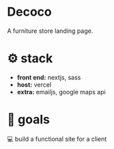 # Decoco
A furniture store landing page.

# ⚙ stack
- **front end:** nextjs, sass
- **host:** vercel
- **extra:** emailjs, google maps api

# 🎯 goals
   💻 build a functional site for a client
